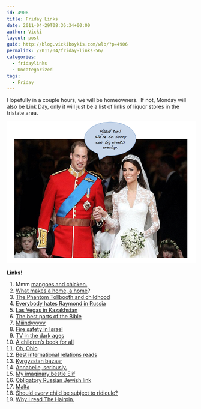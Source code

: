 ```yaml
---
id: 4906
title: Friday Links
date: 2011-04-29T08:36:34+00:00
author: Vicki
layout: post
guid: http://blog.vickiboykis.com/wlb/?p=4906
permalink: /2011/04/friday-links-56/
categories:
  - fridaylinks
  - Uncategorized
tags:
  - Friday
---
```

Hopefully in a couple hours, we will be homeowners.  If not, Monday will also be Link Day, only it will just be a list of links of liquor stores in the tristate area.

<p style="text-align: center;">
  <a href="https://raw.githubusercontent.com/veekaybee/wlb/gh-pages/assets/images/2011/04/Screen-shot-2011-04-29-at-8.35.23-AM.png"><img class="aligncenter size-full wp-image-4914" title="Screen shot 2011-04-29 at 8.35.23 AM" src="https://raw.githubusercontent.com/veekaybee/wlb/gh-pages/assets/images/2011/04/Screen-shot-2011-04-29-at-8.35.23-AM.png" alt="" width="534" height="378" /></a>
</p>

**Links!**

  1. Mmm <a href="http://www.rubinary.com/2011/04/27/mango-chicken-braised-in-wine/" target="_blank">mangoes and chicken.</a>
  2. <a href="http://www.apartmenttherapy.com/sf/inspiration/home-is-where-the-heart-is-what-makes-a-home-a-home-145202?utm_source=feedburner&utm_medium=feed&utm_campaign=Feed%3A+apartmenttherapy%2Fmain+%28Main%29" target="_blank">What makes a home, a home</a>?
  3. <a href="http://www.nybooks.com/blogs/nyrblog/2011/apr/21/michael-chabon-phantom-tollbooth-wonder-words/" target="_blank">The Phantom Tollbooth and childhood</a>
  4. <a href="http://articles.philly.com/2011-04-26/news/29474884_1_russian-television-russian-men-k-r-insurance" target="_blank">Everybody hates Raymond in Russia</a>
  5. <a href="http://www.eurasianet.org/node/63354" target="_blank">Las Vegas in Kazakhstan</a>
  6. <a href="http://www.reddit.com/r/politics/comments/gvz51/my_favorite_part_of_the_bible/" target="_blank">The best parts of the Bible</a>
  7. <a href="http://www.happiness-project.com/happiness_project/2011/04/its-helpful-to-remember-the-younger-version-of-me-because-it-reminds-me-to-feel-grateful-when-i-want.html" target="_blank">Miiindyyyyy</a>
  8. <a href="http://lizraelupdate.com/2011/04/18/do-israeli-kids-ever-learn-the-fire-safety-lesson/" target="_blank">Fire safety in Israel</a>
  9. <a href="http://www.rimarama.com/2011/04/what-it-was-like-to-watch-tv-in-the-dark-ages.html" target="_blank">TV in the dark ages</a>
 10. <a href="http://www.theawl.com/2011/04/heres-a-childrens-book-for-your-parent-friends" target="_blank">A children&#8217;s book for all</a>
 11. <a href="http://www.suburbansweetheart.com/2011/04/putting-oh-hey-in-ohio.html" target="_blank">Oh, Ohio</a>
 12. <a href="http://drezner.foreignpolicy.com/posts/2011/04/26/announcing_the_ir_101_contest" target="_blank">Best international relations reads</a>
 13. <a href="http://www.neweurasia.net/business-and-economics/dordoi-bazaar-in-pictures/" target="_blank">Kyrgyzstan bazaar</a>
 14. <a href="http://thehairpin.com/2011/04/calm-down-annabelle" target="_blank">Annabelle, seriously.</a>
 15. <a href="http://www.guardian.co.uk/books/2011/apr/21/elif-batuman-bestseller-life" target="_blank">My imaginary bestie Elif </a>
 16. <a href="http://www.tabletmag.com/life-and-religion/65457/trans-siberian/?utm_source=rss&utm_medium=rss&utm_campaign=trans-siberian" target="_blank">Obligatory Russian Jewish link</a>
 17. <a href="http://www.aladyinlondon.com/2011/04/malta-sightseeing-hotels-restaurants.html" target="_blank">Malta</a>
 18. <a href="http://www.bbc.co.uk/news/magazine-13140772" target="_blank">Should every child be subject to ridicule? </a>
 19. <a href="http://www.annehelenpetersen.com/?p=2263" target="_blank">Why I read The Hairpin.</a>